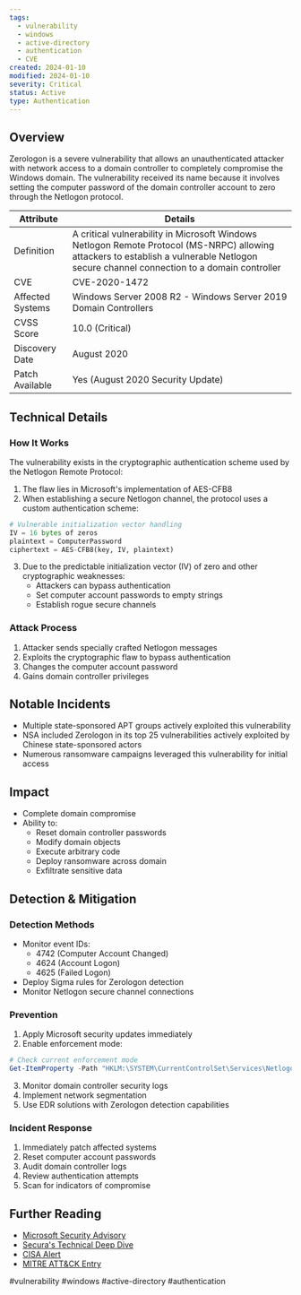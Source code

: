 ```yaml
---
tags:
  - vulnerability
  - windows
  - active-directory
  - authentication
  - CVE
created: 2024-01-10
modified: 2024-01-10
severity: Critical
status: Active
type: Authentication
---
```

## Overview
Zerologon is a severe vulnerability that allows an unauthenticated attacker with network access to a domain controller to completely compromise the Windows domain. The vulnerability received its name because it involves setting the computer password of the domain controller account to zero through the Netlogon protocol.

| Attribute | Details |
|-----------|---------|
| Definition | A critical vulnerability in Microsoft Windows Netlogon Remote Protocol (MS-NRPC) allowing attackers to establish a vulnerable Netlogon secure channel connection to a domain controller |
| CVE | CVE-2020-1472 |
| Affected Systems | Windows Server 2008 R2 - Windows Server 2019 Domain Controllers |
| CVSS Score | 10.0 (Critical) |
| Discovery Date | August 2020 |
| Patch Available | Yes (August 2020 Security Update) |

## Technical Details
### How It Works
The vulnerability exists in the cryptographic authentication scheme used by the Netlogon Remote Protocol:

1. The flaw lies in Microsoft's implementation of AES-CFB8
2. When establishing a secure Netlogon channel, the protocol uses a custom authentication scheme:
```python
# Vulnerable initialization vector handling
IV = 16 bytes of zeros
plaintext = ComputerPassword
ciphertext = AES-CFB8(key, IV, plaintext)
```

3. Due to the predictable initialization vector (IV) of zero and other cryptographic weaknesses:
   - Attackers can bypass authentication
   - Set computer account passwords to empty strings
   - Establish rogue secure channels

### Attack Process
1. Attacker sends specially crafted Netlogon messages
2. Exploits the cryptographic flaw to bypass authentication
3. Changes the computer account password
4. Gains domain controller privileges

## Notable Incidents
- Multiple state-sponsored APT groups actively exploited this vulnerability
- NSA included Zerologon in its top 25 vulnerabilities actively exploited by Chinese state-sponsored actors
- Numerous ransomware campaigns leveraged this vulnerability for initial access

## Impact
- Complete domain compromise
- Ability to:
  - Reset domain controller passwords
  - Modify domain objects
  - Execute arbitrary code
  - Deploy ransomware across domain
  - Exfiltrate sensitive data

## Detection & Mitigation
### Detection Methods
- Monitor event IDs:
  - 4742 (Computer Account Changed)
  - 4624 (Account Logon)
  - 4625 (Failed Logon)
- Deploy Sigma rules for Zerologon detection
- Monitor Netlogon secure channel connections

### Prevention
1. Apply Microsoft security updates immediately
2. Enable enforcement mode:
```powershell
# Check current enforcement mode
Get-ItemProperty -Path "HKLM:\SYSTEM\CurrentControlSet\Services\Netlogon\Parameters" -Name "FullSecureChannelProtection"
```

3. Monitor domain controller security logs
4. Implement network segmentation
5. Use EDR solutions with Zerologon detection capabilities

### Incident Response
1. Immediately patch affected systems
2. Reset computer account passwords
3. Audit domain controller logs
4. Review authentication attempts
5. Scan for indicators of compromise

## Further Reading
- [Microsoft Security Advisory](https://msrc.microsoft.com/update-guide/vulnerability/CVE-2020-1472)
- [Secura's Technical Deep Dive](https://www.secura.com/blog/zero-logon)
- [CISA Alert](https://www.cisa.gov/news-events/cybersecurity-advisories/aa20-283a)
- [MITRE ATT&CK Entry](https://attack.mitre.org/techniques/T1557/)

#vulnerability #windows #active-directory #authentication